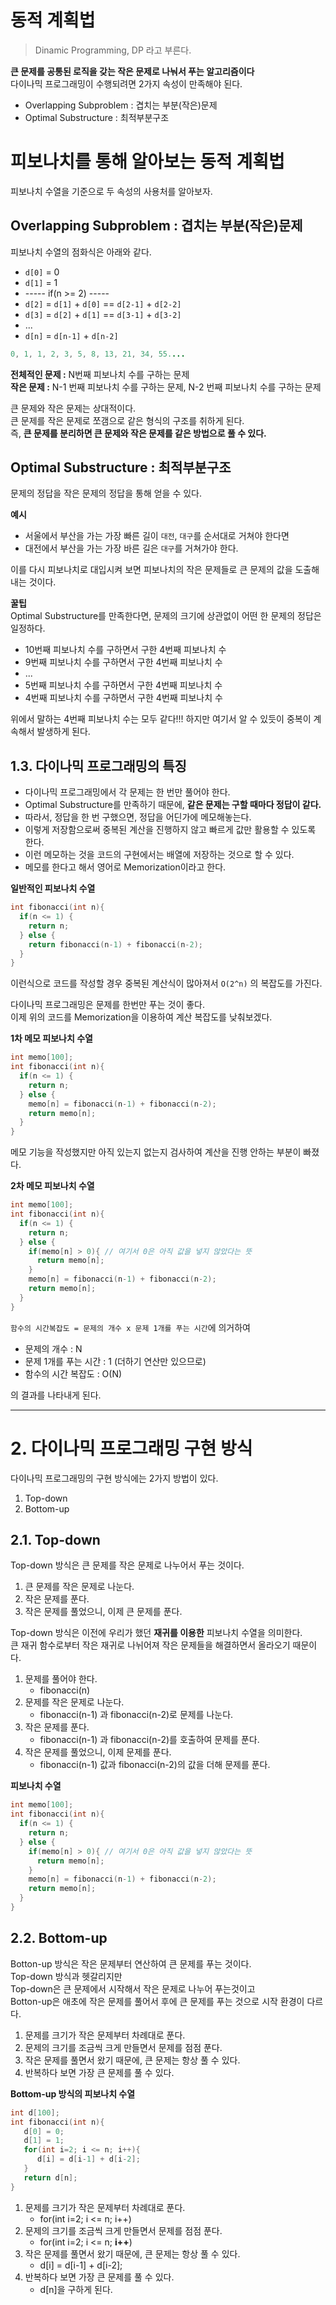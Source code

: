 # 동적 계획법   
> Dinamic Programming, DP 라고 부른다.      
         
**큰 문제를 공통된 로직을 갖는 작은 문제로 나눠서 푸는 알고리즘이다**           
다이나믹 프로그래밍이 수행되려면 2가지 속성이 만족해야 된다.         
      
* Overlapping Subproblem : 겹치는 부분(작은)문제       
* Optimal Substructure : 최적부분구조       

# 피보나치를 통해 알아보는 동적 계획법  
피보나치 수열을 기준으로 두 속성의 사용처를 알아보자.      
## Overlapping Subproblem : 겹치는 부분(작은)문제      
피보나치 수열의 점화식은 아래와 같다.     
          
* `d[0]` = 0            
* `d[1]` = 1        
* ----- if(n >= 2) -----    
* `d[2]` = `d[1]` + `d[0]` == `d[2-1]` + `d[2-2]`     
* `d[3]` = `d[2]` + `d[1]` == `d[3-1]` + `d[3-2]`    
* ...
* `d[n]` = `d[n-1]` + `d[n-2]`               
    
```java  
0, 1, 1, 2, 3, 5, 8, 13, 21, 34, 55....
```   
**전체적인 문제 :** N번째 피보나치 수를 구하는 문제      
**작은 문제 :** N-1 번째 피보나치 수를 구하는 문제, N-2 번째 피보나치 수를 구하는 문제      
           
큰 문제와 작은 문제는 상대적이다.             
큰 문제를 작은 문제로 쪼갬으로 같은 형식의 구조를 취하게 된다.           
즉, **큰 문제를 분리하면 큰 문제와 작은 문제를 같은 방법으로 풀 수 있다.**        
   
## Optimal Substructure : 최적부분구조           
문제의 정답을 작은 문제의 정답을 통해 얻을 수 있다.       
       
**예시**        
* 서울에서 부산을 가는 가장 빠른 길이 ```대전```, ```대구```를 순서대로 거쳐야 한다면      
* 대전에서 부산을 가는 가장 바른 길은 ```대구```를 거쳐가야 한다.           
      
이를 다시 피보나치로 대입시켜 보면 피보나치의 작은 문제들로 큰 문제의 값을 도출해내는 것이다.     
     
**꿀팁**   
Optimal Substructure를 만족한다면, 문제의 크기에 상관없이 어떤 한 문제의 정답은 일정하다.     
  
* 10번째 피보나치 수를 구하면서 구한 4번째 피보나치 수
* 9번째 피보나치 수를 구하면서 구한 4번째 피보나치 수
* ...
* 5번째 피보나치 수를 구하면서 구한 4번째 피보나치 수
* 4번째 피보나치 수를 구하면서 구한 4번째 피보나치 수
        
위에서 말하는 4번째 피보나치 수는 모두 같다!!!
하지만 여기서 알 수 있듯이 중복이 계속해서 발생하게 된다.   

## 1.3. 다이나믹 프로그래밍의 특징   
* 다이나믹 프로그래밍에서 각 문제는 한 번만 풀어야 한다.  
* Optimal Substructure를 만족하기 때문에, **같은 문제는 구할 때마다 정답이 같다.**   
* 따라서, 정답을 한 번 구했으면, 정답을 어딘가에 메모해놓는다.   
* 이렇게 저장함으로써 중복된 계산을 진행하지 않고 빠르게 값만 활용할 수 있도록 한다.  
* 이런 메모하는 것을 코드의 구현에서는 배열에 저장하는 것으로 할 수 있다.   
* 메모를 한다고 해서 영어로 Memorization이라고 한다.  

**일반적인 피보나치 수열**   
```c++
int fibonacci(int n){
  if(n <= 1) {
    return n;
  } else {
    return fibonacci(n-1) + fibonacci(n-2);
  }
}
```
이런식으로 코드를 작성할 경우 중복된 계산식이 많아져서 ```O(2^n)``` 의 복잡도를 가진다.
   
다이나믹 프로그래밍은 문제를 한번만 푸는 것이 좋다.   
이제 위의 코드를 Memorization을 이용하여 계산 복잡도를 낮춰보겠다.   

**1차 메모 피보나치 수열**   
```c++
int memo[100];
int fibonacci(int n){
  if(n <= 1) {
    return n;
  } else {
    memo[n] = fibonacci(n-1) + fibonacci(n-2); 
    return memo[n];
  }
}
```
메모 기능을 작성했지만 아직 있는지 없는지 검사하여 계산을 진행 안하는 부분이 빠졌다.       
    
**2차 메모 피보나치 수열**   
```c++
int memo[100];
int fibonacci(int n){
  if(n <= 1) {
    return n;
  } else {
    if(memo[n] > 0){ // 여기서 0은 아직 값을 넣지 않았다는 뜻
      return memo[n];
    }
    memo[n] = fibonacci(n-1) + fibonacci(n-2); 
    return memo[n];
  }
}
```
```함수의 시간복잡도 = 문제의 개수 x 문제 1개를 푸는 시간```에 의거하여       
* 문제의 개수 : N          
* 문제 1개를 푸는 시간 : 1 (더하기 연산만 있으므로)              
* 함수의 시간 복잡도 : O(N)            
   
의 결과를 나타내게 된다.       


***
# 2. 다이나믹 프로그래밍 구현 방식  
다이나믹 프로그래밍의 구현 방식에는 2가지 방법이 있다.  
   
1. Top-down
2. Bottom-up  

## 2.1. Top-down
Top-down 방식은 큰 문제를 작은 문제로 나누어서 푸는 것이다.  

1. 큰 문제를 작은 문제로 나눈다.  
2. 작은 문제를 푼다.  
3. 작은 문제를 풀었으니, 이제 큰 문제를 푼다.   
    
Top-down 방식은 이전에 우리가 했던 **재귀를 이용한** 피보나치 수열을 의미한다.     
큰 재귀 함수로부터 작은 재귀로 나뉘어져 작은 문제들을 해결하면서 올라오기 때문이다.   

1. 문제를 풀어야 한다. 
   * fibonacci(n)
2. 문제를 작은 문제로 나눈다.
   * fibonacci(n-1) 과 fibonacci(n-2)로 문제를 나눈다.  
3. 작은 문제를 푼다.  
   * fibonacci(n-1) 과 fibonacci(n-2)를 호출하여 문제를 푼다.   
4. 작은 문제를 풀었으니, 이제 문제를 푼다.  
   * fibonacci(n-1) 값과 fibonacci(n-2)의 값을 더해 문제를 푼다.   

**피보나치 수열**   
```c++
int memo[100];
int fibonacci(int n){
  if(n <= 1) {
    return n;
  } else {
    if(memo[n] > 0){ // 여기서 0은 아직 값을 넣지 않았다는 뜻
      return memo[n];
    }
    memo[n] = fibonacci(n-1) + fibonacci(n-2); 
    return memo[n];
  }
}
```

## 2.2. Bottom-up     
Botton-up 방식은 작은 문제부터 연산하여 큰 문제를 푸는 것이다.     
Top-down 방식과 헷갈리지만       
Top-down은 큰 문제에서 시작해서 작은 문제로 나누어 푸는것이고      
Botton-up은 애초에 작은 문제를 풀어서 후에 큰 문제를 푸는 것으로 시작 환경이 다르다.      

1. 문제를 크기가 작은 문제부터 차례대로 푼다.  
2. 문제의 크기를 조금씩 크게 만들면서 문제를 점점 푼다.  
3. 작은 문제를 풀면서 왔기 때문에, 큰 문제는 항상 풀 수 있다.  
4. 반복하다 보면 가장 큰 문제를 풀 수 있다.

**Bottom-up 방식의 피보나치 수열**
```c++
int d[100];
int fibonacci(int n){
   d[0] = 0;
   d[1] = 1;
   for(int i=2; i <= n; i++){
      d[i] = d[i-1] + d[i-2];
   }
   return d[n];
}
```
1. 문제를 크기가 작은 문제부터 차례대로 푼다.  
   * for(int i=2; i <= n; i++)
2. 문제의 크기를 조금씩 크게 만들면서 문제를 점점 푼다.
   * for(int i=2; i <= n; **i++**)
3. 작은 문제를 풀면서 왔기 때문에, 큰 문제는 항상 풀 수 있다.  
   * d[i] = d[i-1] + d[i-2];
4. 반복하다 보면 가장 큰 문제를 풀 수 있다.
   * d[n]을 구하게 된다.  
